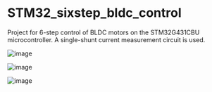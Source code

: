 # STM32_sixstep_bldc_control
Project for 6-step control of BLDC motors on the STM32G431CBU microcontroller.
A single-shunt current measurement circuit is used.

![image](https://github.com/user-attachments/assets/7749011c-9027-4bc7-a5bb-4d5aff7a8dbb)

![image](https://github.com/user-attachments/assets/6a7c862c-7ae8-4fdb-8a9e-e32d6c3500b0)

![image](https://github.com/user-attachments/assets/f70d36e4-ddb6-417b-95f1-0184e7104f38)
